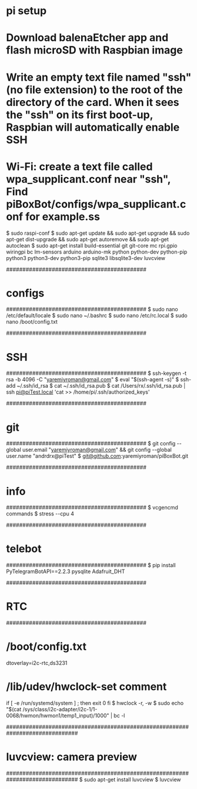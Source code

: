 # pi setup ###########################################################################
# Download balenaEtcher app and flash microSD with Raspbian image
# Write an empty text file named "ssh" (no file extension) to the root of the directory of the card. When it sees the "ssh" on its first boot-up, Raspbian will automatically enable SSH
# Wi-Fi: create a text file called wpa_supplicant.conf near "ssh", Find piBoxBot/configs/wpa_supplicant.conf for example.ss
$ sudo raspi-conf
$ sudo apt-get update && sudo apt-get upgrade && sudo apt-get dist-upgrade && sudo apt-get autoremove && sudo apt-get autoclean
$ sudo apt-get install build-essential git git-core mc rpi.gpio wiringpi bc lm-sensors arduino arduino-mk python python-dev python-pip python3 python3-dev python3-pip sqlite3 libsqlite3-dev luvcview

###########################################
# configs
###########################################
$ sudo nano /etc/default/locale
$ sudo nano ~/.bashrc
$ sudo nano /etc/rc.local
$ sudo nano /boot/config.txt

###########################################
# SSH
###########################################
$ ssh-keygen -t rsa -b 4096 -C "yaremiyroman@gmail.com"
$ eval "$(ssh-agent -s)"
$ ssh-add ~/.ssh/id_rsa
$ cat ~/.ssh/id_rsa.pub
$ cat /Users/rx/.ssh/id_rsa.pub | ssh pi@piTest.local 'cat >> /home/pi/.ssh/authorized_keys'

###########################################
# git
###########################################
$ git config --global user.email "yaremiyroman@gmail.com" && git config --global user.name "andrdrx@piTest"
$ git@github.com:yaremiyroman/piBoxBot.git

###########################################
# info
###########################################
$ vcgencmd commands
$ stress --cpu 4

###########################################
# telebot
###########################################
$ pip install PyTelegramBotAPI==2.2.3 pysqlite Adafruit_DHT

###########################################
# RTC
###########################################
# /boot/config.txt
dtoverlay=i2c-rtc,ds3231
# /lib/udev/hwclock-set comment
if [ -e /run/systemd/system ] ; then
   exit 0
fi
$ hwclock -r, -w
$ sudo echo "$(cat /sys/class/i2c-adapter/i2c-1/1-0068/hwmon/hwmon1/temp1_input)/1000" | bc -l

##############################################################################
# luvcview: camera preview
##############################################################################
$ sudo apt-get install luvcview
$ luvcview
